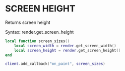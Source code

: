 # SCREEN HEIGHT

Returns screen height

Syntax:	render.get_screen_height

```lua
local function screen_sizes()
    local screen_width = render.get_screen_width()
    local screen_height = render.get_screen_height()
end

client.add_callback("on_paint", screen_sizes)
```
